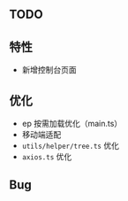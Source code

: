 ## TODO

## 特性

- 新增控制台页面

## 优化

- ep 按需加载优化（main.ts）
- 移动端适配
- `utils/helper/tree.ts` 优化
- `axios.ts` 优化

## Bug
